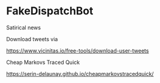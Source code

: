 # FakeDispatchBot
Satirical news


Download tweets via

https://www.vicinitas.io/free-tools/download-user-tweets

Cheap Markovs Traced Quick

https://serin-delaunay.github.io/cheapmarkovstracedquick/
